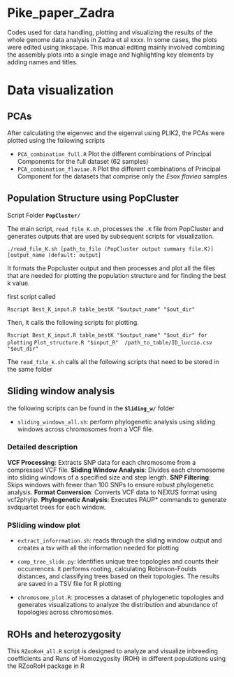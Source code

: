 # Pike_paper_Zadra

Codes used for data handling, plotting and visualizing the results of the whole genome data analysis in Zadra et al xxxx.
In some cases, the plots were edited using Inkscape. This manual editing mainly involved combining the assembly plots into a single image and highlighting key elements by adding names and titles.

# Data visualization

## PCAs

After calculating the eigenvec and the eigenval using PLIK2, the PCAs were plotted using the following scripts
* `PCA_combination_full.R` Plot the different combinations of Principal Components for the full dataset (62 samples)
*  `PCA_combination_flaviae.R` Plot the different combinations of Principal Component for the datasets that comprise only the _Esox flaviea_ samples

## Population Structure using PopCluster

Script Folder **`PopCluster/`**

 The main script, `read_file_K.sh`, processes the `.K` file from PopCluster and generates outputs that are used by subsequent scripts for visualization.

`./read_file_K.sh [path_to_file (PopCluster output summary file.K)] [output_name (default: output]` 

It formats the Popcluster output and then processes and plot all the files that are needed for plotting the population structure and for finding the best k value.

first script called 

`Rscript Best_K_input.R table_bestK "$output_name" "$out_dir"`

Then, it calls the following scripts for plotting. 

`Rscript Best_K_input.R table_bestK "$output_name" "$out_dir" for plotting`
`Plot_structure.R "$input_R"  /path_to_table/ID_luccio.csv "$out_dir"`

The `read_file_k.sh` calls all the following scripts that need to be stored in the same folder

## Sliding window analysis 
the following scripts can be found in the **`Sliding_w/`** folder

* `sliding_windows_all.sh`: perform phylogenetic analysis using sliding windows across chromosomes from a VCF file. 
### Detailed description
**VCF Processing**: Extracts SNP data for each chromosome from a compressed VCF file.
**Sliding Window Analysis**: Divides each chromosome into sliding windows of a specified size and step length.
**SNP Filtering**: Skips windows with fewer than 100 SNPs to ensure robust phylogenetic analysis.
**Format Conversion**: Converts VCF data to NEXUS format using vcf2phylip.
**Phylogenetic Analysis**: Executes PAUP* commands to generate svdquartet trees for each window.

### PSliding window plot

* `extract_inforrmation.sh`: reads through the sliding window output and creates a tsv with all the information needed for plotting

* `comp_tree_slide.py`: identifies unique tree topologies and counts their occurrences. it performs rooting, calculating Robinson-Foulds distances, and classifying trees based on their topologies. The results are saved in a TSV file for R plotting
  
* `chromosome_plot.R`: processes a dataset of phylogenetic topologies and generates visualizations to analyze the distribution and abundance of topologies across chromosomes.


## ROHs and heterozygosity

This `RZooRoH_all.R` script is designed to analyze and visualize inbreeding coefficients and Runs of Homozygosity (ROH) in different populations using the RZooRoH package in R





